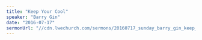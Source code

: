 ```yaml
---
title: "Keep Your Cool"
speaker: "Barry Gin"
date: "2016-07-17"
sermonUrl: "//cdn.lwechurch.com/sermons/20160717_sunday_barry_gin_keep_your_cool.mp3"
---
```

